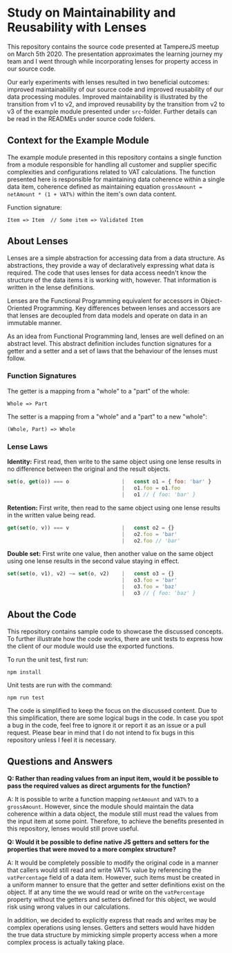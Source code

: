 # Study on Maintainability and Reusability with Lenses

This repository contains the source code presented at TampereJS meetup on March 5th 2020. The presentation approximates
the learning journey my team and I went through while incorporating lenses for property access in our source code.

Our early experiments with lenses resulted in two beneficial outcomes: improved maintainability of our source code and
improved reusability of our data processing modules. Improved maintainability is illustrated by the transition from v1
to v2, and improved reusability by the transition from v2 to v3 of the example module presented under `src`-folder.
Further details can be read in the READMEs under source code folders.

## Context for the Example Module

The example module presented in this repository contains a single function from a module responsible for handling all
customer and supplier specific complexities and configurations related to VAT calculations. The function presented here
is responsible for maintaining data coherence within a single data item, coherence defined as maintaining equation
`grossAmount = netAmount * (1 + VAT%)` within the item's own data content.

Function signature:
```
Item => Item  // Some item => Validated Item
```

## About Lenses

Lenses are a simple abstraction for accessing data from a data structure. As abstractions, they provide a way of
declaratively expressing what data is required. The code that uses lenses for data access needn't know the structure
of the data items it is working with, however. That information is written in the lense definitions.

Lenses are the Functional Programming equivalent for accessors in Object-Oriented Programming. Key differences between
lenses and accessors are that lenses are decoupled from data models and operate on data in an immutable manner.

As an idea from Functional Programming land, lenses are well defined on an abstract level. This abstract definition
includes function signatures for a getter and a setter and a set of laws that the behaviour of the lenses must follow.

### Function Signatures

The getter is a mapping from a "whole" to a "part" of the whole:

```
Whole => Part
```

The setter is a mapping from a "whole" and a "part" to a new "whole":

```
(Whole, Part) => Whole
```

### Lense Laws

__Identity:__ First read, then write to the same object using one lense results in no difference between the original
and the result objects.

```javascript
set(o, get(o)) === o                 |   const o1 = { foo: 'bar' }
                                     |   o1.foo = o1.foo
                                     |   o1 // { foo: 'bar' }
```

__Retention:__ First write, then read to the same object using one lense results in the written value being read.

```javascript
get(set(o, v)) === v                 |   const o2 = {}
                                     |   o2.foo = 'bar'
                                     |   o2.foo // 'bar'
```

__Double set:__ First write one value, then another value on the same object using one lense results in the second value
staying in effect.

```javascript
set(set(o, v1), v2) ~= set(o, v2)    |   const o3 = {}
                                     |   o3.foo = 'bar'
                                     |   o3.foo = 'baz'
                                     |   o3 // { foo: 'baz' }
```


## About the Code

This repository contains sample code to showcase the discussed concepts. To further illustrate how the code works, there
are unit tests to express how the client of our module would use the exported functions.

To run the unit test, first run:

```
npm install
```

Unit tests are run with the command:

```
npm run test
```

The code is simplified to keep the focus on the discussed content. Due to this simplification, there are some logical
bugs in the code. In case you spot a bug in the code, feel free to ignore it or report it as an issue or a pull request.
Please bear in mind that I do not intend to fix bugs in this repository unless I feel it is necessary.


## Questions and Answers

__Q: Rather than reading values from an input item, would it be possible to pass the required values as direct arguments
for the function?__

A: It is possible to write a function mapping `netAmount` and `VAT%` to a `grossAmount`. However, since the module
should maintain the data coherence within a data object, the module still must read the values from the input item
at some point. Therefore, to achieve the benefits presented in this repository, lenses would still prove useful.

__Q: Would it be possible to define native JS getters and setters for the properties that were moved to a more complex
structure?__

A: It would be completely possible to modify the original code in a manner that callers would still read and write
VAT% value by referencing the `vatPercentage` field of a data item. However, such items must be created in a uniform
manner to ensure that the getter and setter definitions exist on the object. If at any time the we would read or write
on the `vatPercentage` property without the getters and setters defined for this object, we would risk using wrong
values in our calculations.

In addition, we decided to explicitly express that reads and writes may be complex operations using lenses. Getters and
setters would have hidden the true data structure by mimicking simple property access when a more complex process is
actually taking place.
